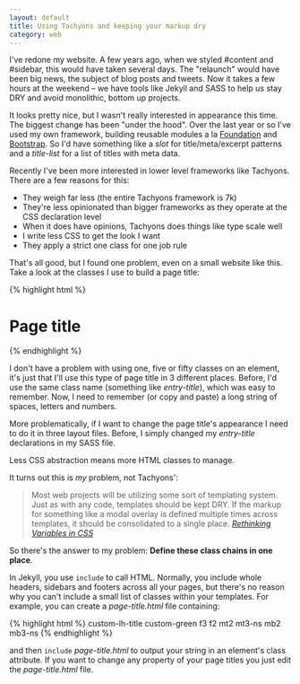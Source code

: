 ```yaml
---
layout: default
title: Using Tachyons and keeping your markup dry
category: web
---
```


I've redone my website. A few years ago, when we styled #content and #sidebar, this would have taken several days. The "relaunch" would have been big news, the subject of blog posts and tweets. Now it takes a few hours at the weekend &#8211; we have tools like Jekyll and SASS to help us stay <abbr>DRY</abbr> and avoid monolithic, bottom up projects.

It looks pretty nice, but I wasn't really interested in appearance this time. The biggest change has been "under the hood". Over the last year or so I've used my own framework, building reusable modules a la [Foundation](https://www.google.co.uk/url?sa=t&rct=j&q=&esrc=s&source=web&cd=4&ved=0ahUKEwiIw5mi2pPMAhWEQBQKHd6fDnsQFghUMAM&url=http%3A%2F%2Ffoundation.zurb.com%2F&usg=AFQjCNF5L0AJwlNs-H8AHm2LAZc7GReA2g) and [Bootstrap](http://getbootstrap.com/). So I'd have something like a _slot_ for title/meta/excerpt patterns and a _title-list_ for a list of titles with meta data.

Recently I've been more interested in lower level frameworks like Tachyons. There are a few reasons for this:

- They weigh far less (the entire Tachyons framework is 7k)
- They're less opinionated than bigger frameworks as they operate at the CSS declaration level
- When it does have opinions, Tachyons does things like type scale well
- I write less CSS to get the look I want
- They apply a strict one class for one job rule

That's all good, but I found one problem, even on a small website like this. Take a look at the classes I use to build a page title:

{% highlight html %}
<h1 class="custom-lh-title custom-green f3 f2 mt2 mt3-ns mb2 mb3-ns">Page title</h1>
{% endhighlight %}

I don't have a problem with using one, five or fifty classes on an element, it's just that I'll use this type of page title in 3 different places. Before, I'd use the same class name (something like _entry-title_), which was easy to remember. Now, I need to remember (or copy and paste) a long string of spaces, letters and numbers.

More problematically, if I want to change the page title's appearance I need to do it in three layout files. Before, I simply changed my _entry-title_ declarations in my SASS file.

Less CSS abstraction means more HTML classes to manage.

It turns out this is _my_ problem, not Tachyons':

> Most web projects will be utilizing some sort of templating system. Just as with any code, templates should be kept DRY. If the markup for something like a modal overlay is defined multiple times across templates, it should be consolidated to a single place. <cite>[Rethinking Variables in CSS](http://jxnblk.com/writing/posts/rethinking-variables-in-css/)</cite>

So there's the answer to my problem: __Define these class chains in one place__.

In Jekyll, you use `include` to call HTML. Normally, you include whole headers, sidebars and footers across all your pages, but there's no reason why you can't include a small list of classes within your templates. For example, you can create a _page-title.html_ file containing:

{% highlight html %}
custom-lh-title custom-green f3 f2 mt2 mt3-ns mb2 mb3-ns
{% endhighlight %}

and then `include` _page-title.html_ to output your string in an element's class attribute. If you want to change any property of your page titles you just edit the _page-title.html_ file.

